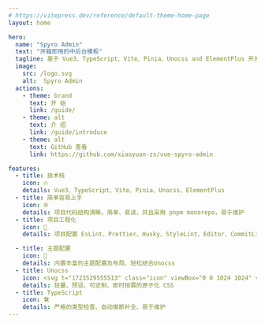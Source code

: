 ```yaml
---
# https://vitepress.dev/reference/default-theme-home-page
layout: home

hero:
  name: "Spyro Admin"
  text: "开箱即用的中后台模板"
  tagline: 基于 Vue3、TypeScript、Vite、Pinia、Unocss and ElementPlus 开发
  image:
    src: /logo.svg
    alt:  Spyro Admin
  actions:
    - theme: brand
      text: 开 始
      link: /guide/
    - theme: alt
      text: 介 绍
      link: /guide/introduce
    - theme: alt
      text: GitHub 查看
      link: https://github.com/xiaoyuan-zs/vue-spyro-admin

features:
  - title: 技术栈
    icon: 🔥
    details: Vue3、TypeScript、Vite、Pinia、Unocss、ElementPlus
  - title: 简单容易上手
    icon: 🌐
    details: 项目代码结构清晰，简单、易读，并且采用 pnpm monorepo，易于维护
  - title: 项目工程化
    icon: 🚀
    details: 项目配置 EsLint、Prettier、Husky、StyleLint、Editor、CommitLint、Lint-staged进行规范前端工程代码

  - title: 主题配置
    icon: 🎨
    details: 内置丰富的主题配置及布局、轻松结合Unocss
  - title: Unocss
    icon: <svg t="1723529555513" class="icon" viewBox="0 0 1024 1024" version="1.1" xmlns="http://www.w3.org/2000/svg" p-id="4263" width="200" height="200"><path d="M544.224 751.712a208.64 208.64 0 1 1 417.28 0 208.64 208.64 0 0 1-417.28 0z" fill="#858585" p-id="4264"></path><path d="M544.224 272.32a208.64 208.64 0 0 1 417.28 0v187.744c0 11.52-9.344 20.864-20.864 20.864H565.088a20.864 20.864 0 0 1-20.864-20.864z" fill="#CCCCCC" p-id="4265"></path><path d="M479.776 751.712a208.64 208.64 0 1 1-417.28 0v-187.776c0-11.52 9.344-20.864 20.864-20.864h375.552c11.52 0 20.864 9.344 20.864 20.864z" fill="#4D4D4D" p-id="4266"></path></svg>
    details: 轻量、预设、可定制、即时按需的原子化 CSS
  - title: TypeScript
    icon: 🛠️
    details: 严格的类型检查、自动推断补全、易于维护
---
```

